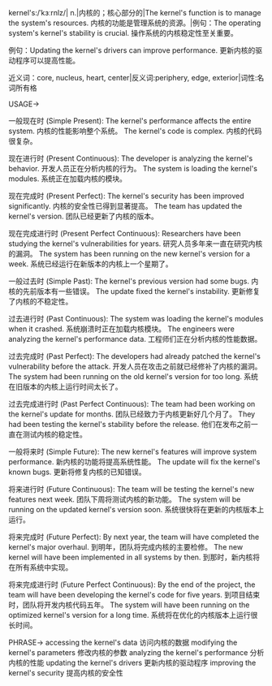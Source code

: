 kernel's:/ˈkɜːrnlz/| n.|内核的；核心部分的|The kernel's function is to manage the system's resources. 内核的功能是管理系统的资源。|例句：The operating system's kernel's stability is crucial. 操作系统的内核稳定性至关重要。

例句：Updating the kernel's drivers can improve performance. 更新内核的驱动程序可以提高性能。

近义词：core, nucleus, heart, center|反义词:periphery, edge, exterior|词性:名词所有格


USAGE->

一般现在时 (Simple Present):
The kernel's performance affects the entire system. 内核的性能影响整个系统。
The kernel's code is complex.  内核的代码很复杂。

现在进行时 (Present Continuous):
The developer is analyzing the kernel's behavior. 开发人员正在分析内核的行为。
The system is loading the kernel's modules. 系统正在加载内核的模块。

现在完成时 (Present Perfect):
The kernel's security has been improved significantly. 内核的安全性已得到显著提高。
The team has updated the kernel's version. 团队已经更新了内核的版本。

现在完成进行时 (Present Perfect Continuous):
Researchers have been studying the kernel's vulnerabilities for years. 研究人员多年来一直在研究内核的漏洞。
The system has been running on the new kernel's version for a week. 系统已经运行在新版本的内核上一个星期了。

一般过去时 (Simple Past):
The kernel's previous version had some bugs. 内核的先前版本有一些错误。
The update fixed the kernel's instability. 更新修复了内核的不稳定性。


过去进行时 (Past Continuous):
The system was loading the kernel's modules when it crashed. 系统崩溃时正在加载内核模块。
The engineers were analyzing the kernel's performance data. 工程师们正在分析内核的性能数据。


过去完成时 (Past Perfect):
The developers had already patched the kernel's vulnerability before the attack. 开发人员在攻击之前就已经修补了内核的漏洞。
The system had been running on the old kernel's version for too long. 系统在旧版本的内核上运行时间太长了。


过去完成进行时 (Past Perfect Continuous):
The team had been working on the kernel's update for months. 团队已经致力于内核更新好几个月了。
They had been testing the kernel's stability before the release. 他们在发布之前一直在测试内核的稳定性。


一般将来时 (Simple Future):
The new kernel's features will improve system performance. 新内核的功能将提高系统性能。
The update will fix the kernel's known bugs. 更新将修复内核的已知错误。


将来进行时 (Future Continuous):
The team will be testing the kernel's new features next week. 团队下周将测试内核的新功能。
The system will be running on the updated kernel's version soon. 系统很快将在更新的内核版本上运行。


将来完成时 (Future Perfect):
By next year, the team will have completed the kernel's major overhaul. 到明年，团队将完成内核的主要检修。
The new kernel will have been implemented in all systems by then. 到那时，新内核将在所有系统中实现。


将来完成进行时 (Future Perfect Continuous):
By the end of the project, the team will have been developing the kernel's code for five years. 到项目结束时，团队将开发内核代码五年。
The system will have been running on the optimized kernel's version for a long time. 系统将在优化的内核版本上运行很长时间。


PHRASE->
accessing the kernel's data 访问内核的数据
modifying the kernel's parameters 修改内核的参数
analyzing the kernel's performance 分析内核的性能
updating the kernel's drivers 更新内核的驱动程序
improving the kernel's security 提高内核的安全性
